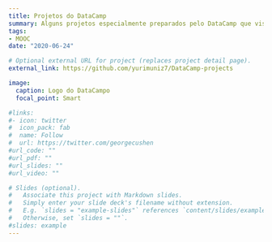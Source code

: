 ```yaml
---
title: Projetos do DataCamp
summary: Alguns projetos especialmente preparados pelo DataCamp que visam a prática de atividades comuns em ciência de dados, como limpeza e manipulação de dados, visualização e implementação de modelos de aprendizado de máquinas.
tags:
- MOOC
date: "2020-06-24"

# Optional external URL for project (replaces project detail page).
external_link: https://github.com/yurimuniz7/DataCamp-projects

image:
  caption: Logo do DataCampo
  focal_point: Smart

#links:
#- icon: twitter
#  icon_pack: fab
#  name: Follow
#  url: https://twitter.com/georgecushen
#url_code: ""
#url_pdf: ""
#url_slides: ""
#url_video: ""

# Slides (optional).
#   Associate this project with Markdown slides.
#   Simply enter your slide deck's filename without extension.
#   E.g. `slides = "example-slides"` references `content/slides/example-slides.md`.
#   Otherwise, set `slides = ""`.
#slides: example
---
```

